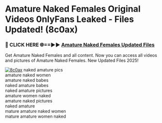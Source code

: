 # Amature Naked Females Original Videos 0nlyFans Leaked - Files Updated! (8c0ax)

<h3>🔴 CLICK HERE 🌐==►► <a href="https://tinyurl.com/yckcrads" rel="nofollow">Amature Naked Females Updated Files</a></h3>

Get Amature Naked Females and all content. Now you can access all videos and pictures of Amature Naked Females. New Updated Files 2025!

[![8c0ax](https://i.imgur.com/hpKpOFt.gif)](https://tinyurl.com/yckcrads)
naked amature pics<br>
amature naked women<br>
amature naked babes<br>
naked amature babes<br>
naked amature pictures<br>
amature women naked<br>
amature naked pictures<br>
naked amature<br>
mature amature naked women<br>
mature amature women naked